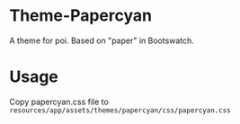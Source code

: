 # Theme-Papercyan
A theme for poi. Based on "paper" in Bootswatch.

# Usage
Copy papercyan.css file to `resources/app/assets/themes/papercyan/css/papercyan.css`
